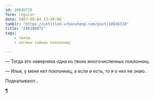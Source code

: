 ```yaml
---
id: 10636728
form: regular
date: 2007-09-04 13:49:00
tumblr: "https://untitled.urbansheep.com/post/10636728"
title: "246180972"
tags:
    - твиты
    - легион тайных поклонниц

---
```


<p>—&nbsp;Тогда это наверняка одна из твоих многочисленных поклонниц.</p>
<p>—&nbsp;Илья, у меня нет поклонниц, а если и есть, то я о них не знаю.</p>
<p>Подкалывают&hellip;</p>
<p><a href="http://twitter.com/urbansheep/statuses/246180972">¶</a></p>

